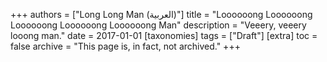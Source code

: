 +++
authors = ["Long Long Man (العربية)"]
title = "Loooooong Loooooong Loooooong Loooooong Loooooong Man"
description = "Veeery, veeery looong man."
date = 2017-01-01
[taxonomies]
tags = ["Draft"]
[extra]
toc = false
archive = "This page is, in fact, not archived."
+++
